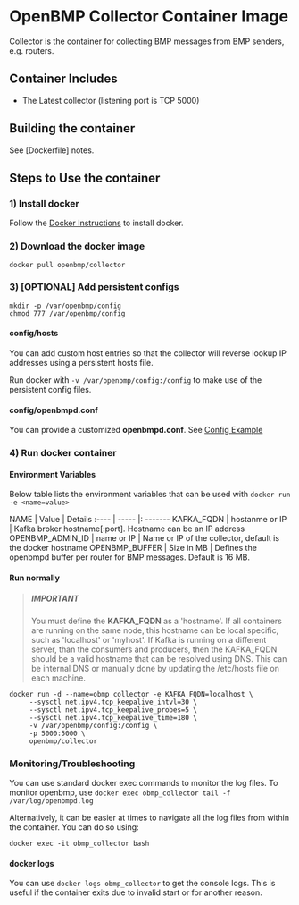 # OpenBMP Collector Container Image
Collector is the container for collecting BMP messages from BMP senders, e.g. routers.

## Container Includes
* The Latest collector (listening port is TCP 5000)

## Building the container
See [Dockerfile] notes. 

## Steps to Use the container

### 1) Install docker
Follow the [Docker Instructions](https://docs.docker.com/installation/) to install docker.  

### 2) Download the docker image

    docker pull openbmp/collector

### 3) [OPTIONAL] Add persistent configs

    mkdir -p /var/openbmp/config
    chmod 777 /var/openbmp/config

#### config/hosts
You can add custom host entries so that the collector will reverse lookup IP addresses
using a persistent hosts file.

Run docker with ```-v /var/openbmp/config:/config``` to make use of the persistent config files.

#### config/openbmpd.conf
You can provide a customized **openbmpd.conf**.  See [Config Example](https://github.com/OpenBMP/obmp-collector/blob/main/Server/openbmpd.conf)

### 4) Run docker container

#### Environment Variables
Below table lists the environment variables that can be used with ``docker run -e <name=value>``

NAME | Value | Details
:---- | ----- |: -------
KAFKA\_FQDN | hostanme or IP | Kafka broker hostname[:port].  Hostname can be an IP address
OPENBMP\_ADMIN\_ID | name or IP | Name or IP of the collector, default is the docker hostname
OPENBMP\_BUFFER | Size in MB | Defines the openbmpd buffer per router for BMP messages. Default is 16 MB.

#### Run normally

> ##### IMPORTANT
> You must define the **KAFKA_FQDN** as a 'hostname'.  If all containers are running on the same node, this
> hostname can be local specific, such as 'localhost' or 'myhost'. If Kafka is running on a different server,
> than the consumers and producers, then the KAFKA_FQDN should be a valid hostname that can be resolved using DNS.
> This can be internal DNS or manually done by updating the /etc/hosts file on each machine.

    docker run -d --name=obmp_collector -e KAFKA_FQDN=localhost \
         --sysctl net.ipv4.tcp_keepalive_intvl=30 \
         --sysctl net.ipv4.tcp_keepalive_probes=5 \
         --sysctl net.ipv4.tcp_keepalive_time=180 \
         -v /var/openbmp/config:/config \
         -p 5000:5000 \
         openbmp/collector


### Monitoring/Troubleshooting

You can use standard docker exec commands to monitor the log files.  To monitor 
openbmp, use ```docker exec obmp_collector tail -f /var/log/openbmpd.log```

Alternatively, it can be easier at times to navigate all the log files from within the container. You can do so using:
    
    docker exec -it obmp_collector bash


#### docker logs
You can use ```docker logs obmp_collector``` to get the console logs. This is useful if the container exits due to
invalid start or for another reason.

     



